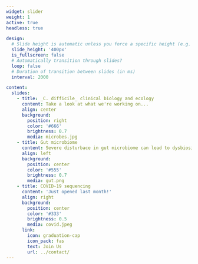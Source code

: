 ```yaml
---
widget: slider
weight: 1
active: true
headless: true

design:
  # Slide height is automatic unless you force a specific height (e.g. '400px')
  slide_height: '400px'
  is_fullscreen: false
  # Automatically transition through slides?
  loop: false
  # Duration of transition between slides (in ms)
  interval: 2000

content:
  slides:
    - title: _C. difficile_ clinical biology and ecology
      content: Take a look at what we're working on...
      align: center
      background:
        position: right
        color: '#666'
        brightness: 0.7
        media: microbes.jpg
    - title: Gut microbiome
      content: Severe disturbace in gut microbiome can lead to dysbiosis which has sever consequeces for the health of the host.  
      align: left
      background:
        position: center
        color: '#555'
        brightness: 0.7
        media: gut.png
    - title: COVID-19 sequencing
      content: 'Just opened last month!'
      align: right
      background:
        position: center
        color: '#333'
        brightness: 0.5
        media: covid.jpeg
      link:
        icon: graduation-cap
        icon_pack: fas
        text: Join Us
        url: ../contact/
---
```

